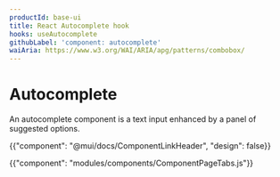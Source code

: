 ```yaml
---
productId: base-ui
title: React Autocomplete hook
hooks: useAutocomplete
githubLabel: 'component: autocomplete'
waiAria: https://www.w3.org/WAI/ARIA/apg/patterns/combobox/
---
```


# Autocomplete

<p class="description">An autocomplete component is a text input enhanced by a panel of suggested options.</p>

{{"component": "@mui/docs/ComponentLinkHeader", "design": false}}

{{"component": "modules/components/ComponentPageTabs.js"}}
